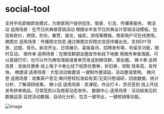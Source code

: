 # social-tool
支持手机即做即发模式，为商家用户提供招生、吸客、引流、传播等服务。 微活动 适用场景：在节日庆典做营销活动 根据全年各节日庆典设计营销活动模板。包括有砍价，拼团，秒杀，集赞，接龙，抽奖，游戏等模板，商家用户可在线使用。 微图文 适用场景：传播图文信息 通过微图文将图文信息传播出去。支持DIY背景、边框、音乐。新店开业、日常展示、喜报喜讯、招聘发布等，有留言功能，随时互动。 微传单 适用场景：在微信群朋友圈宣传和线下地推 用微传单做海报，可以直接打印，也可以作为微信海报或者单页发送到微信群，朋友圈。 微卡券 适用场景：发放优惠券 线上电子卡券比线下纸质优惠券，折扣券，领取 效率高，宣传快。 微邀请 适用场景：大型活动做邀请 一键制作邀请函，活动邀请使用。 微问卷 适用场景：收集客户意见 微问卷轻松发起有奖/无奖问卷调研，回收数据，统计分析，了解调研结果。 微小店 适用场景：卖课程，作业打卡，学员签到 线上开店发布拼单商品，日常签到以及商家动态发布。 数据中心 适用场景：活动结束后的数据运营 监控活动数据，自动化分析，包含一键导出，一键核销等功能。


![image](https://cats-public.oss-cn-chengdu.aliyuncs.com/36885313-5898-45bd-bda5-f8259211f1dd.jpg)
